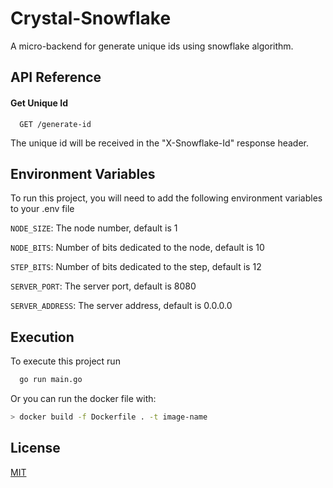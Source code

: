 # Crystal-Snowflake

A micro-backend for generate unique ids using snowflake algorithm.


## API Reference

#### Get Unique Id

```http
  GET /generate-id
```

The unique id will be received in the "X-Snowflake-Id" response header.


## Environment Variables

To run this project, you will need to add the following environment variables to your .env file

`NODE_SIZE`: The node number, default is 1

`NODE_BITS`: Number of bits dedicated to the node, default is 10

`STEP_BITS`: Number of bits dedicated to the step, default is 12

`SERVER_PORT`: The server port, default is 8080

`SERVER_ADDRESS`: The server address, default is 0.0.0.0
## Execution

To execute this project run

```bash
  go run main.go
```

Or you can run the docker file with:
```bash
> docker build -f Dockerfile . -t image-name
```

## License

[MIT](https://choosealicense.com/licenses/mit/)

